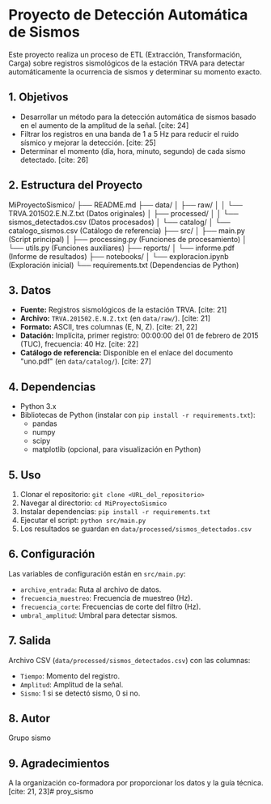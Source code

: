 # Proyecto de Detección Automática de Sismos
   
   Este proyecto realiza un proceso de ETL (Extracción, Transformación, Carga) sobre registros sismológicos de la estación TRVA para detectar automáticamente la ocurrencia de sismos y determinar su momento exacto.
   
   ## 1. Objetivos
   
   * Desarrollar un método para la detección automática de sismos basado en el aumento de la amplitud de la señal. [cite: 24]
   * Filtrar los registros en una banda de 1 a 5 Hz para reducir el ruido sísmico y mejorar la detección. [cite: 25]
   * Determinar el momento (día, hora, minuto, segundo) de cada sismo detectado. [cite: 26]
   
   ## 2. Estructura del Proyecto
   MiProyectoSismico/
├── README.md
├── data/
│   ├── raw/
│   │   └── TRVA.201502.E.N.Z.txt  (Datos originales)
│   ├── processed/
│   │   └── sismos_detectados.csv (Datos procesados)
│   └── catalog/
│       └── catalogo_sismos.csv (Catálogo de referencia)
├── src/
│   ├── main.py          (Script principal)
│   ├── processing.py    (Funciones de procesamiento)
│   └── utils.py         (Funciones auxiliares)
├── reports/
│   └── informe.pdf      (Informe de resultados)
├── notebooks/
│   └── exploracion.ipynb (Exploración inicial)
└── requirements.txt   (Dependencias de Python)
## 3. Datos

* **Fuente:** Registros sismológicos de la estación TRVA. [cite: 21]
* **Archivo:** `TRVA.201502.E.N.Z.txt` (en `data/raw/`). [cite: 21]
* **Formato:** ASCII, tres columnas (E, N, Z). [cite: 21, 22]
* **Datación:** Implícita, primer registro: 00:00:00 del 01 de febrero de 2015 (TUC), frecuencia: 40 Hz. [cite: 22]
* **Catálogo de referencia:** Disponible en el enlace del documento "uno.pdf" (en `data/catalog/`). [cite: 27]

## 4. Dependencias

* Python 3.x
* Bibliotecas de Python (instalar con `pip install -r requirements.txt`):
     * pandas
     * numpy
     * scipy
     * matplotlib (opcional, para visualización en Python)

## 5.  Uso

1.  Clonar el repositorio: `git clone <URL_del_repositorio>`
2.  Navegar al directorio: `cd MiProyectoSismico`
3.  Instalar dependencias: `pip install -r requirements.txt`
4.  Ejecutar el script: `python src/main.py`
5.  Los resultados se guardan en `data/processed/sismos_detectados.csv`

## 6.  Configuración

Las variables de configuración están en `src/main.py`:

* `archivo_entrada`: Ruta al archivo de datos.
* `frecuencia_muestreo`: Frecuencia de muestreo (Hz).
* `frecuencia_corte`: Frecuencias de corte del filtro (Hz).
* `umbral_amplitud`: Umbral para detectar sismos.

## 7.  Salida

Archivo CSV (`data/processed/sismos_detectados.csv`) con las columnas:

* `Tiempo`: Momento del registro.
* `Amplitud`: Amplitud de la señal.
* `Sismo`: 1 si se detectó sismo, 0 si no.

## 8.  Autor

Grupo sismo

## 9.  Agradecimientos

A la organización co-formadora por proporcionar los datos y la guía técnica. [cite: 21, 23]#   p r o y _ s i s m o 
 
 